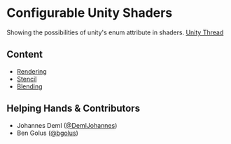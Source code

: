 # Configurable Unity Shaders

Showing the possibilities of unity's enum attribute in shaders.
[Unity Thread](https://forum.unity.com/threads/painless-stencil-shader-with-enums.518966)

## Content
* [Rendering](../../wiki/Rendering)
* [Stencil](../../wiki/Stencil)
* [Blending](../../wiki/Blending)

## Helping Hands & Contributors
* Johannes Deml ([@DemlJohannes](https://twitter.com/DemlJohannes))
* Ben Golus ([@bgolus](https://twitter.com/bgolus))
